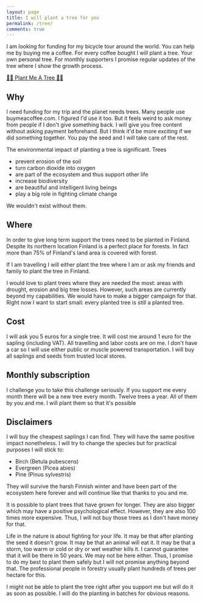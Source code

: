 ```yaml
---
layout: page
title: I will plant a tree for you
permalink: /tree/
comments: true
---
```


I am looking for funding for my bicycle tour around the world.
You can help me by buying me a coffee.
For every coffee bought I will plant a tree.
Your own personal tree.
For monthly supporters I promise regular updates of the tree where
I show the growth process.

[🌿🌿 Plant Me A Tree 🌿🌿](https://buymeacoffee.com/eljas)

## Why

I need funding for my trip and the planet needs trees.
Many people use buymeacoffee.com.
I figured I'd use it too.
But it feels weird to ask money from people if I don't give something back.
I will give you free content without asking payment beforehand.
But I think it'd be more exciting if we did something together.
You pay the seed and I will take care of the rest.

The environmental impact of planting a tree is significant.
Trees
- prevent erosion of the soil
- turn carbon dioxide into oxygen
- are part of the ecosystem and thus support other life
- increase biodiversity
- are beautiful and intelligent living beings
- play a big role in fighting climate change

We wouldn't exist without them.

## Where

In order to give long term support the trees need to be planted in Finland.
Despite its northern location Finland is a perfect place for forests.
In fact more than 75% of Finland's land area is covered with forest.

If I am travelling I will either plant the tree where I am or ask my friends and family to plant the tree in Finland.

I would love to plant trees where they are needed the most: areas with drought, erosion and big tree losses.
However, such areas are currently beyond my capabilities.
We would have to make a bigger campaign for that.
Right now I want to start small: every planted tree is still a planted tree.

## Cost

I will ask you 5 euros for a single tree.
It will cost me around 1 euro for the sapling (including VAT).
All travelling and labor costs are on me.
I don't have a car so I will use either public or muscle powered transportation.
I will buy all saplings and seeds from trusted local stores.

## Monthly subscription

I challenge you to take this challenge seriously.
If you support me every month there will be a new tree every month.
Twelve trees a year.
All of them by you and me.
I will plant them so that it's possible 

## Disclaimers

I will buy the cheapest saplings I can find.
They will have the same positive impact nonetheless.
I will try to change the species but for practical purposes I will stick to:
- Birch (Betula pubescens)
- Evergreen (Picea abies)
- Pine (Pinus sylvestris)

They will survive the harsh Finnish winter and have been part of the ecosystem here forever and will continue like that thanks to you and me.

It is possible to plant trees that have grown for longer.
They are also bigger which may have a positive psychological effect.
However, they are also 100 times more expensive.
Thus, I will not buy those trees as I don't have money for that.

Life in the nature is about fighting for your life.
It may be that after planting the seed it doesn't grow.
It may be that an animal will eat it.
It may be that a storm, too warm or cold or dry or wet weather kills it.
I cannot guarantee that it will be there in 50 years.
We may not be here either.
Thus, I promise to do my best to plant them safely but I will not promise anything beyond that.
The professional people in forestry usually plant hundreds of trees per hectare for this.

I might not be able to plant the tree right after you support me but will do it as soon as possible.
I will do the planting in batches for obvious reasons.